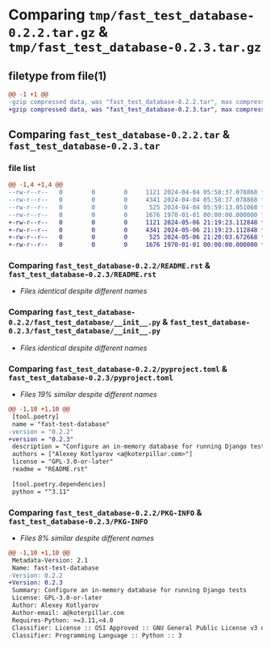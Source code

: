 # Comparing `tmp/fast_test_database-0.2.2.tar.gz` & `tmp/fast_test_database-0.2.3.tar.gz`

## filetype from file(1)

```diff
@@ -1 +1 @@
-gzip compressed data, was "fast_test_database-0.2.2.tar", max compression
+gzip compressed data, was "fast_test_database-0.2.3.tar", max compression
```

## Comparing `fast_test_database-0.2.2.tar` & `fast_test_database-0.2.3.tar`

### file list

```diff
@@ -1,4 +1,4 @@
--rw-r--r--   0        0        0     1121 2024-04-04 05:58:37.078868 fast_test_database-0.2.2/README.rst
--rw-r--r--   0        0        0     4341 2024-04-04 05:58:37.078868 fast_test_database-0.2.2/fast_test_database/__init__.py
--rw-r--r--   0        0        0      525 2024-04-04 05:59:13.051068 fast_test_database-0.2.2/pyproject.toml
--rw-r--r--   0        0        0     1676 1970-01-01 00:00:00.000000 fast_test_database-0.2.2/PKG-INFO
+-rw-r--r--   0        0        0     1121 2024-05-06 21:19:23.112848 fast_test_database-0.2.3/README.rst
+-rw-r--r--   0        0        0     4341 2024-05-06 21:19:23.112848 fast_test_database-0.2.3/fast_test_database/__init__.py
+-rw-r--r--   0        0        0      525 2024-05-06 21:20:03.672668 fast_test_database-0.2.3/pyproject.toml
+-rw-r--r--   0        0        0     1676 1970-01-01 00:00:00.000000 fast_test_database-0.2.3/PKG-INFO
```

### Comparing `fast_test_database-0.2.2/README.rst` & `fast_test_database-0.2.3/README.rst`

 * *Files identical despite different names*

### Comparing `fast_test_database-0.2.2/fast_test_database/__init__.py` & `fast_test_database-0.2.3/fast_test_database/__init__.py`

 * *Files identical despite different names*

### Comparing `fast_test_database-0.2.2/pyproject.toml` & `fast_test_database-0.2.3/pyproject.toml`

 * *Files 19% similar despite different names*

```diff
@@ -1,10 +1,10 @@
 [tool.poetry]
 name = "fast-test-database"
-version = "0.2.2"
+version = "0.2.3"
 description = "Configure an in-memory database for running Django tests"
 authors = ["Alexey Kotlyarov <a@koterpillar.com>"]
 license = "GPL-3.0-or-later"
 readme = "README.rst"
 
 [tool.poetry.dependencies]
 python = "^3.11"
```

### Comparing `fast_test_database-0.2.2/PKG-INFO` & `fast_test_database-0.2.3/PKG-INFO`

 * *Files 8% similar despite different names*

```diff
@@ -1,10 +1,10 @@
 Metadata-Version: 2.1
 Name: fast-test-database
-Version: 0.2.2
+Version: 0.2.3
 Summary: Configure an in-memory database for running Django tests
 License: GPL-3.0-or-later
 Author: Alexey Kotlyarov
 Author-email: a@koterpillar.com
 Requires-Python: >=3.11,<4.0
 Classifier: License :: OSI Approved :: GNU General Public License v3 or later (GPLv3+)
 Classifier: Programming Language :: Python :: 3
```

